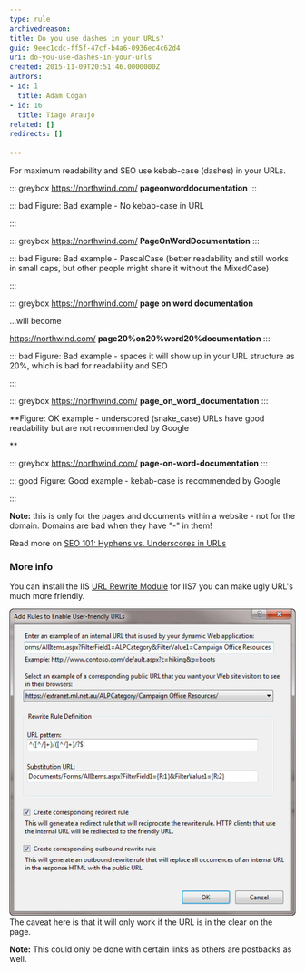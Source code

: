```yaml
---
type: rule
archivedreason: 
title: Do you use dashes in your URLs?
guid: 9eec1cdc-ff5f-47cf-b4a6-0936ec4c62d4
uri: do-you-use-dashes-in-your-urls
created: 2015-11-09T20:51:46.0000000Z
authors:
- id: 1
  title: Adam Cogan
- id: 16
  title: Tiago Araujo
related: []
redirects: []

---
```


For maximum readability and SEO use kebab-case (dashes) in your URLs.

<!--endintro-->


::: greybox
https://northwind.com/ **pageonworddocumentation** 
:::



::: bad
Figure: Bad example - No kebab-case in URL 


:::



::: greybox
https://northwind.com/ **PageOnWordDocumentation** 
:::



::: bad
Figure: Bad example - PascalCase (better readability and still works in small caps, but other people might share it without the MixedCase)


:::



::: greybox
https://northwind.com/ **page on word documentation** 

...will become

 https://northwind.com/ **page20%on20%word20%documentation** 
:::



::: bad
Figure: Bad example - spaces it will show up in your URL structure as 20%, which is bad for readability and SEO


:::



::: greybox
https://northwind.com/ **page\_on\_word\_documentation** 
:::

 **Figure: OK example - underscored (snake\_case) URLs have good readability but are not recommended by Google

** 

::: greybox
https://northwind.com/ **page-on-word-documentation** 
:::



::: good
Figure: Good example - kebab-case is recommended by Google


:::


**Note:** this is only for the pages and documents within a website - not for the domain. Domains are bad when they have "-" in them!

Read more on [SEO 101: Hyphens vs. Underscores in URLs](https://www.seomechanic.com/seo-101-hyphens-underscores-_-urls/)

### More info

You can install the IIS [URL Rewrite Module](http://learn.iis.net/page.aspx/460/using-the-url-rewrite-module/) for IIS7 you can make ugly URL's much more friendly.

![Rewrite both the HTML in the page and the incoming URL's to be friendly](friendly-url-rule.jpg)
The caveat here is that it will only work if the URL is in the clear on the page.

**Note:** This could only be done with certain links as others are postbacks as well.
